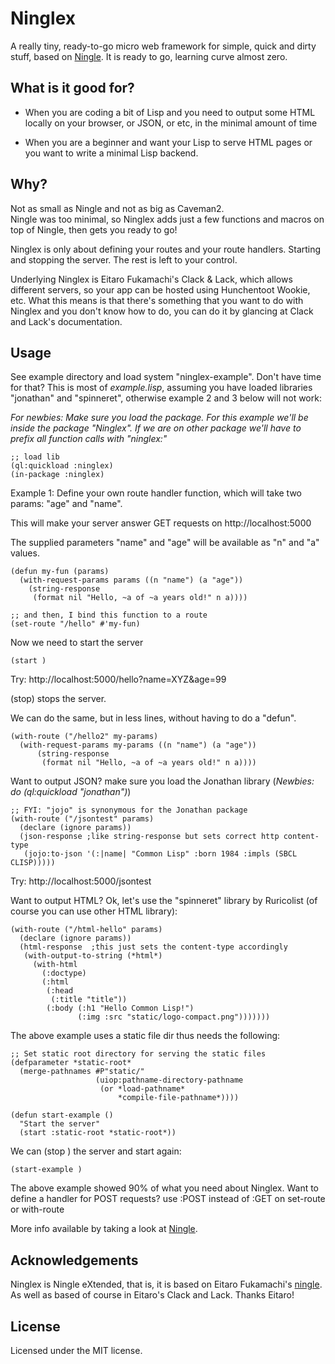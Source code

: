 # Ninglex

A really tiny, ready-to-go micro web framework for simple, quick and dirty stuff, based on [Ningle](https://github.com/fukamachi/ningle). 
It is ready to go, learning curve almost zero. 

## What is it good for?

* When you are coding a bit of Lisp and you need to output some HTML locally on your browser, or JSON, or etc, in the minimal amount of time

* When you are a beginner and want your Lisp to serve HTML pages or you want to write a minimal Lisp backend.

## Why?
Not as small as Ningle and not as big as Caveman2.  
Ningle was too minimal, so Ninglex adds just a few functions and macros on top of Ningle, then gets you ready to go!

Ninglex is only about defining your routes and your route handlers. Starting and stopping the server. The rest is left to your control.

Underlying Ninglex is Eitaro Fukamachi's Clack & Lack, which allows different servers, so your app can be hosted using Hunchentoot Wookie, etc. What this means is that there's something that you want to do with Ninglex and you don't know how to do, you can do it by glancing at Clack and Lack's documentation. 

## Usage

See example directory and load system "ninglex-example". Don't have time for that? This is most of *example.lisp*, assuming you have loaded libraries "jonathan" and "spinneret", otherwise example 2 and 3 below will not work:

*For newbies: Make sure you load the package.  For this example we'll be inside the package "Ninglex". If we are on other package we'll have to prefix all function calls with "ninglex:"*

```common-lisp
;; load lib
(ql:quickload :ninglex)
(in-package :ninglex)
```

Example 1: Define your own route handler function, which will take two params: "age" and "name".

This will make your server answer GET requests on http://localhost:5000 

The supplied parameters "name" and "age" will be available as "n" and "a" values. 

```common-lisp
(defun my-fun (params)
  (with-request-params params ((n "name") (a "age"))
    (string-response
     (format nil "Hello, ~a of ~a years old!" n a))))

;; and then, I bind this function to a route 
(set-route "/hello" #'my-fun)
```

Now we need to start the server
```common-lisp
(start ) 
```

Try: http://localhost:5000/hello?name=XYZ&age=99

(stop) stops the server.

We can do the same, but in less lines, without having to do a "defun".

```common-lisp
(with-route ("/hello2" my-params)
  (with-request-params my-params ((n "name") (a "age"))
      (string-response
       (format nil "Hello, ~a of ~a years old!" n a))))

```

Want to output JSON? make sure you load the Jonathan library (*Newbies: do (ql:quickload "jonathan")*) 

```common-lisp
;; FYI: "jojo" is synonymous for the Jonathan package
(with-route ("/jsontest" params) 
  (declare (ignore params))
  (json-response ;like string-response but sets correct http content-type
   (jojo:to-json '(:|name| "Common Lisp" :born 1984 :impls (SBCL CLISP)))))
```
Try: http://localhost:5000/jsontest

Want to output HTML? Ok, let's use the "spinneret" library by Ruricolist (of course you can use other HTML library):

```common-lisp
(with-route ("/html-hello" params)
  (declare (ignore params))
  (html-response  ;this just sets the content-type accordingly
   (with-output-to-string (*html*)
     (with-html
       (:doctype)
       (:html
        (:head
         (:title "title"))
        (:body (:h1 "Hello Common Lisp!")
               (:img :src "static/logo-compact.png")))))))
```
The above example uses a static file dir thus needs the following:

```common-lisp
;; Set static root directory for serving the static files
(defparameter *static-root*
  (merge-pathnames #P"static/"
                   (uiop:pathname-directory-pathname
                    (or *load-pathname*
                        *compile-file-pathname*))))

(defun start-example ()
  "Start the server"
  (start :static-root *static-root*))
```

We can (stop ) the server and start again:
```common-lisp
(start-example )
```

The above example showed 90% of what you need about Ninglex. 
Want to define a handler for POST requests? use :POST instead of :GET on set-route or with-route

More info available by taking a look at [Ningle](https://github.com/fukamachi/ningle).


## Acknowledgements

Ninglex is Ningle eXtended, that is, it is based on Eitaro Fukamachi's [ningle](https://github.com/fukamachi/ningle).
As well as based of course in Eitaro's Clack and Lack. 
Thanks Eitaro!

## License

Licensed under the MIT license.
